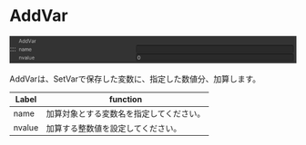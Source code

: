 # AddVar
![AddVar](img/AddVar.jpg)

AddVarは、SetVarで保存した変数に、指定した数値分、加算します。

|  Label |  function  |
| ----   | ---- |
| name | 加算対象とする変数名を指定してください。 |
| nvalue | 加算する整数値を設定してください。 |
